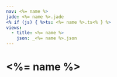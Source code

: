 ```yaml
---
nav: <%= name %>
jade: <%= name %>.jade
<% if (js) { %>ts: <%= name %>.ts<% } %>
views:
  - title: <%= name %>
    json: _<%= name %>.json
---
```


# <%= name %>
